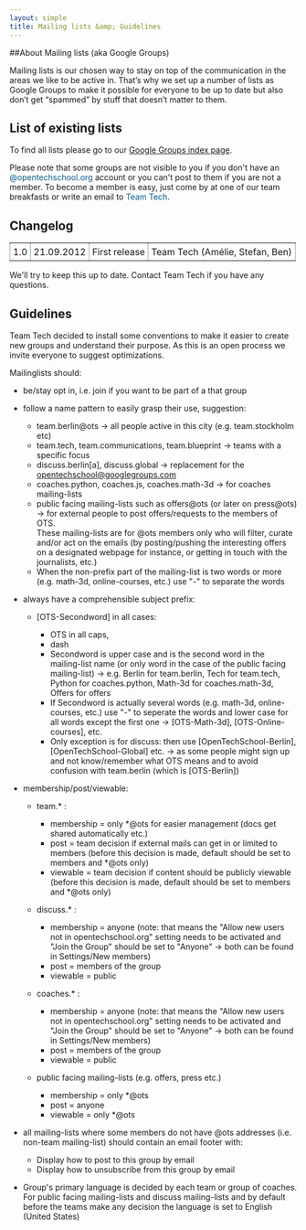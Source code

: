 ```yaml
---
layout: simple
title: Mailing lists &amp; Guidelines
---
```


##About Mailing lists (aka Google Groups)

Mailing lists is our chosen way to stay on top of the communication in the areas we like to be active in. That’s why we set up a number of lists as Google Groups to make it possible for everyone to be up to date but also don’t get “spammed” by stuff that doesn’t matter to them.


## List of existing lists

To find all lists please go to our [Google Groups index page](https://groups.google.com/a/opentechschool.org/forum/?fromgroups#!forumsearch).

Please note that some groups are not visible to you if you don't have an <span style="color: #085987;">@opentechschool.org</span> account or you can't post to them if you are not a member. To become a member is easy, just come by at one of our team breakfasts or write an email to <span style="color: #085987;">Team Tech</span>.
  

## Changelog

<table  width="100%" style="border-collapse:collapse;">
  <tr>
    <td style="border: 1px dotted #085987; padding: 5px;">
      1.0
    </td>
    <td style="border: 1px dotted #085987; padding: 5px;">
      21.09.2012
    </td>
    <td style="border: 1px dotted #085987; padding: 5px;">
      First release
    </td>
    <td style="border: 1px dotted #085987; padding: 5px;">
      Team Tech (Amélie, Stefan, Ben)
    </td>
  </tr>
</table>   

We'll try to keep this up to date. Contact Team Tech if you have any questions.


## Guidelines

Team Tech decided to install some conventions to make it easier to create new groups and understand their purpose. As this is an open process we invite everyone to suggest optimizations.


Mailinglists should:

* be/stay opt in, i.e. join if you want to be part of a that group 

* follow a name pattern to easily grasp their use, suggestion:

    * team.berlin@ots -> all people active in this city (e.g. team.stockholm etc)
    * team.tech, team.communications, team.blueprint -> teams with a specific focus
    * discuss.berlin[a], discuss.global -> replacement for the opentechschool@googlegroups.com
    * coaches.python, coaches.js, coaches.math-3d -> for coaches mailing-lists
    * public facing mailing-lists such as offers@ots (or later on press@ots) -> for external people to post offers/requests to the members of OTS.   
These mailing-lists are for @ots members only who will filter, curate and/or act on the emails (by posting/pushing the interesting offers on a designated webpage for instance, or getting in touch with the journalists, etc.)
    * When the non-prefix part of the mailing-list is two words or more (e.g. math-3d, online-courses, etc.) use "-" to separate the words

* always have a comprehensible subject prefix:

   * \[OTS-Secondword\] in all cases:

      * OTS in all caps,
      * dash
      * Secondword is upper case and is the second word in the mailing-list name (or only word in the case of the public facing mailing-list) -> e.g. Berlin for team.berlin, Tech for team.tech, Python for coaches.python, Math-3d for coaches.math-3d, Offers for offers
      * If Secondword is actually several words (e.g. math-3d, online-courses, etc.) use "-" to seperate the words and lower case for all words except the first one -> [OTS-Math-3d], [OTS-Online-courses], etc.
      * Only exception is for discuss: then use [OpenTechSchool-Berlin], [OpenTechSchool-Global] etc. -> as some people might sign up and not know/remember what OTS means and to avoid confusion with team.berlin (which is [OTS-Berlin])

* membership/post/viewable:

   * team.* :

      * membership = only \*@ots for easier management (docs get shared automatically etc.)
      * post = team decision if external mails can get in or limited to members (before this decision is made, default should be set to members and \*@ots only)
      * viewable = team decision if content should be publicly viewable (before this decision is made, default should be set to members and *@ots only)

   * discuss.* :

      * membership = anyone  (note: that means the "Allow new users not in opentechschool.org" setting needs to be activated and "Join the Group" should be set to "Anyone" -> both can be found in Settings/New members)
      * post = members of the group
      * viewable = public

   * coaches.* :

      * membership = anyone  (note: that means the "Allow new users not in opentechschool.org" setting needs to be activated and "Join the Group" should be set to "Anyone" -> both can be found in Settings/New members)
      * post = members of the group
      * viewable = public

   * public facing mailing-lists (e.g. offers, press etc.)

        * membership = only \*@ots
        * post = anyone
        * viewable = only \*@ots

* all mailing-lists where some members do not have @ots addresses (i.e. non-team mailing-list) should contain an email footer with:
    * Display how to post to this group by email
    * Display how to unsubscribe from this group by email

* Group's primary language is decided by each team or group of coaches.   
For public facing mailing-lists and  discuss mailing-lists and by default before the teams make any decision the language is set to English (United States)
